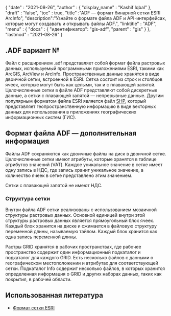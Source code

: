 {
  "date" : "2021-08-26",
  "author" : {
    "display_name" : "Kashif Iqbal"
},
  "draft" : "false",
  "toc" : true,
  "title" :"ADF — формат бинарной сетки ESRI ArcInfo",
  "description":"Узнайте о формате файла ADF и API-интерфейсах, которые могут создавать и открывать файлы ADF.",
  "linktitle" : "ADF",
  "menu" : {
    "docs" : {
"идентификатор": "gis-adf",
      "parent" : "gis"
}
},
  "lastmod" : "2021-08-26"
}

## .ADF вариант №

Файл с расширением .adf представляет собой формат файла растровых данных, используемый программными приложениями ESRI, такими как ArcGIS, ArcView и ArcInfo. Пространственные данные хранятся в виде двоичной сетки, встроенной в ESRI. Сетка состоит из строк и столбцов ячеек, которые могут быть как целыми, так и с плавающей запятой. Целочисленные сетки в файле ADF представляют собой дискретные данные, а сетки с плавающей запятой — непрерывные данные. Другим популярным форматом файла ESRI является файл [SHP](/ru/gis/shp/), который представляет геопространственную информацию в виде векторных данных для использования в приложениях географических информационных систем (ГИС).

## Формат файла ADF — дополнительная информация

Файлы ADF сохраняются как двоичные файлы на диск в двоичной сетке. Целочисленные сетки имеют атрибуты, которые хранятся в таблице атрибутов значений (VAT). Каждое уникальное значение в сетке имеет одну запись в НДС, где запись хранит уникальное значение, а количество ячеек в сетке представлено этим значением.

Сетки с плавающей запятой не имеют НДС.

### Структура сетки

Внутри файла ADF сетки реализованы с использованием мозаичной структуры растровых данных. Основной единицей внутри этой структуры растровых данных является прямоугольный блок ячеек. Каждый блок хранится на диске и сжимается в файловую структуру переменной длины, называемую тайлом. Каждый блок хранится как одна запись переменной длины.

Растры GRID хранятся в рабочих пространствах, где рабочее пространство содержит один информационный подкаталог и подкаталог для каждого GRID. Есть несколько файлов с данными о географическом местоположении и атрибутах для соответствующей сетки. Подкаталог Info содержит несколько файлов, в которых хранится определенная информация о GRID и других наборах данных, таких как покрытия, в рабочей области.

## Использованная литература ##

* [Формат сетки ESRI](https://desktop.arcgis.com/en/arcmap/latest/manage-data/raster-and-images/esri-grid-format.htm)
